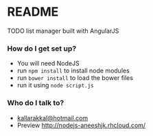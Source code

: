 # README #

TODO list manager built with AngularJS

### How do I get set up? ###

* You will need NodeJS
* run `npm install` to install node modules
* run `bower install` to load the bower files
* run it using `node script.js`

### Who do I talk to? ###

* kallarakkal@hotmail.com
* Preview http://nodejs-aneeshjk.rhcloud.com/